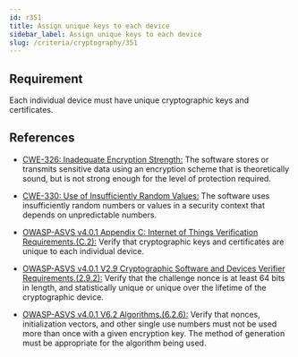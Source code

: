 ```yaml
---
id: r351
title: Assign unique keys to each device
sidebar_label: Assign unique keys to each device
slug: /criteria/cryptography/351
---
```


## Requirement

Each individual device must have
unique cryptographic keys
and certificates.

## References

- [CWE-326: Inadequate Encryption Strength:](https://cwe.mitre.org/data/definitions/326.html)
The software stores
or transmits sensitive data using
an encryption scheme
that is theoretically sound,
but is not strong enough
for the level of protection required.

- [CWE-330: Use of Insufficiently Random Values:](https://cwe.mitre.org/data/definitions/330.html)
The software uses
insufficiently random numbers
or values in a security context
that depends on unpredictable numbers.

- [OWASP-ASVS v4.0.1 Appendix C: Internet of Things Verification Requirements.(C.2):](https://owasp.org/www-pdf-archive/OWASP_Application_Security_Verification_Standard_4.0-en.pdf)
Verify that cryptographic keys
and certificates are unique
to each individual device.

- [OWASP-ASVS v4.0.1 V2.9 Cryptographic Software and Devices Verifier Requirements.(2.9.2):](https://owasp.org/www-pdf-archive/OWASP_Application_Security_Verification_Standard_4.0-en.pdf)
Verify that the challenge nonce
is at least 64 bits in length,
and statistically unique
or unique over the lifetime
of the cryptographic device.

- [OWASP-ASVS v4.0.1 V6.2 Algorithms.(6.2.6):](https://owasp.org/www-pdf-archive/OWASP_Application_Security_Verification_Standard_4.0-en.pdf)
Verify that nonces, initialization vectors,
and other single use numbers must not be used
more than once with a given encryption key.
The method of generation
must be appropriate
for the algorithm being used.
